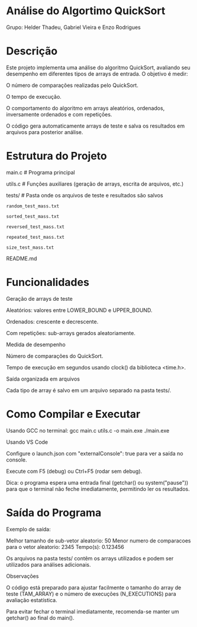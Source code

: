 # Análise do Algortimo QuickSort
Grupo: Helder Thadeu, Gabriel Vieira e Enzo Rodrigues

# Descrição

Este projeto implementa uma análise do algoritmo QuickSort, avaliando seu desempenho em diferentes tipos de arrays de entrada. O objetivo é medir:

O número de comparações realizadas pelo QuickSort.

O tempo de execução.

O comportamento do algoritmo em arrays aleatórios, ordenados, inversamente ordenados e com repetições.

O código gera automaticamente arrays de teste e salva os resultados em arquivos para posterior análise.

# Estrutura do Projeto
main.c               # Programa principal

utils.c              # Funções auxiliares (geração de arrays, escrita de arquivos, etc.)

tests/               # Pasta onde os arquivos de teste e resultados são salvos

    random_test_mass.txt
    
    sorted_test_mass.txt
    
    reversed_test_mass.txt
    
    repeated_test_mass.txt
    
    size_test_mass.txt
    
README.md

# Funcionalidades

Geração de arrays de teste

Aleatórios: valores entre LOWER_BOUND e UPPER_BOUND.

Ordenados: crescente e decrescente.

Com repetições: sub-arrays gerados aleatoriamente.

Medida de desempenho

Número de comparações do QuickSort.

Tempo de execução em segundos usando clock() da biblioteca <time.h>.

Saída organizada em arquivos

Cada tipo de array é salvo em um arquivo separado na pasta tests/.

# Como Compilar e Executar
Usando GCC no terminal:
gcc main.c utils.c -o main.exe
./main.exe

Usando VS Code

Configure o launch.json com "externalConsole": true para ver a saída no console.

Execute com F5 (debug) ou Ctrl+F5 (rodar sem debug).

Dica: o programa espera uma entrada final (getchar() ou system("pause")) para que o terminal não feche imediatamente, permitindo ler os resultados.

# Saída do Programa

Exemplo de saída:

Melhor tamanho de sub-vetor aleatorio: 50
Menor numero de comparacoes para o vetor aleatorio: 2345
Tempo(s): 0.123456

Os arquivos na pasta tests/ contêm os arrays utilizados e podem ser utilizados para análises adicionais.

Observações

O código está preparado para ajustar facilmente o tamanho do array de teste (TAM_ARRAY) e o número de execuções (N_EXECUTIONS) para avaliação estatística.

Para evitar fechar o terminal imediatamente, recomenda-se manter um getchar() ao final do main().
